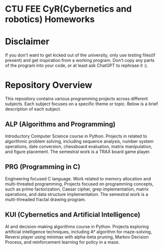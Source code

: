 # CTU FEE CyR(Cybernetics and robotics) Homeworks

# Disclaimer 
If you don't want to get kicked out of the university, only use testing files(if present) and get inspiration from a working program. Don't copy any parts of the program into your code, or at least ask ChatGPT to rephrase it :).


# Repository Overview

This repository contains various programming projects across different subjects. Each subject focuses on a specific theme or topic. Below is a brief description of each subject.

## ALP (Algorithms and Programming)

Introductory Computer Science course in Python. Projects in related to algorithmic problem solving, including sequence analysis, number system operations, date conversion, chessboard evaluation, matrix manipulation, and figure placement. The semestral work is a TRAX board game player.

## PRG (Programming in C)

Engineering focused C language. Work related to memory allocation and multi-threated programming. Projects focused on programming concepts, such as prime factorization, Caesar cipher, grep implementation, matrix operations, and data structure implementation. The semestral work is a multi-threaded fractal drawing program.

## KUI (Cybernetics and Artificial Intelligence)

AI and decision-making algorithms course in Python. Projects exploring artificial intelligence techniques, including A* algorithm for maze-solving, Reversi player using minimax with alpha-beta pruning, Markov Decision Process, and reinforcement learning for policy in a maze.
